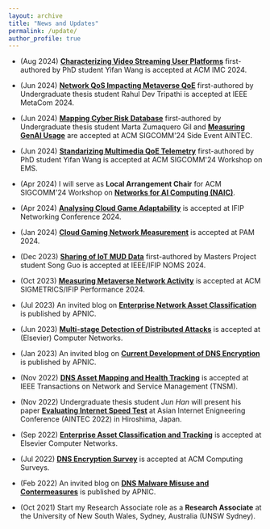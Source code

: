 ```yaml
---
layout: archive
title: "News and Updates"
permalink: /update/
author_profile: true
---
```

* (Aug 2024) [**Characterizing Video Streaming User Platforms**](https://minzhaolyu.github.io/publications/) first-authored by PhD student Yifan Wang is accepted at ACM IMC 2024.

* (Jun 2024) [**Network QoS Impacting Metaverse QoE**](https://minzhaolyu.github.io/publications/) first-authored by Undergraduate thesis student Rahul Dev Tripathi is accepted at IEEE MetaCom 2024.

* (Jun 2024) [**Mapping Cyber Risk Database**](https://minzhaolyu.github.io/publications/) first-authored by Undergraduate thesis student Marta Zumaquero Gil and [**Measuring GenAI Usage**](https://minzhaolyu.github.io/publications/) are accepted at ACM SIGCOMM'24 Side Event AINTEC.

* (Jun 2024) [**Standarizing Multimedia QoE Telemetry**](https://minzhaolyu.github.io/publications/) first-authored by PhD student Yifan Wang is accepted at ACM SIGCOMM'24 Workshop on EMS.


* (Apr 2024) I will serve as **Local Arrangement Chair** for ACM SIGCOMM'24 Workshop on [**Networks for AI Computing (NAIC)**](https://conferences.sigcomm.org/sigcomm/2024/workshop/naic/).

* (Apr 2024) [**Analysing Cloud Game Adaptability**](https://minzhaolyu.github.io/publications/) is accepted at IFIP Networking Conference 2024.

* (Jan 2024) [**Cloud Gaming Network Measurement**](https://minzhaolyu.github.io/publications/) is accepted at PAM 2024.

* (Dec 2023) [**Sharing of IoT MUD Data**](https://minzhaolyu.github.io/publications/) first-authored by Masters Project student Song Guo is accepted at IEEE/IFIP NOMS 2024.

* (Oct 2023) [**Measuring Metaverse Network Activity**](https://minzhaolyu.github.io/publications/) is accepted at ACM SIGMETRICS/IFIP Performance 2024.

* (Jul 2023) An invited blog on [**Enterprise Network Asset Classification**](https://blog.apnic.net/2023/07/28/dont-leave-network-blind-spots/) is published by APNIC.

* (Jun 2023) [**Multi-stage Detection of Distributed Attacks**](https://minzhaolyu.github.io/publications/) is accepted at (Elsevier) Computer Networks.

* (Jan 2023) An invited blog on [**Current Development of DNS Encryption**](https://minzhaolyu.github.io/talks/) is published by APNIC.

* (Nov 2022) [**DNS Asset Mapping and Health Tracking**](https://minzhaolyu.github.io/publications/) is accepted at IEEE Transactions on Network and Service Management (TNSM).

* (Nov 2022) Undergraduate thesis student *Jun Han* will present his paper [**Evaluating Internet Speed Test**](https://minzhaolyu.github.io/publications/) at Asian Internet Enigneering Conference (AINTEC 2022) in Hiroshima, Japan.

* (Sep 2022) [**Enterprise Asset Classification and Tracking**](https://minzhaolyu.github.io/publications/) is accepted at Elsevier Computer Networks.

* (Jul 2022) [**DNS Encryption Survey**](https://minzhaolyu.github.io/publications/) is accepted at ACM Computing Surveys.

* (Feb 2022) An invited blog on [**DNS Malware Misuse and Contermeasures**](https://minzhaolyu.github.io/talks/) is published by APNIC.

* (Oct 2021) Start my Research Associate role as a **Research Associate** at the University of New South Wales, Sydney, Australia (UNSW Sydney).